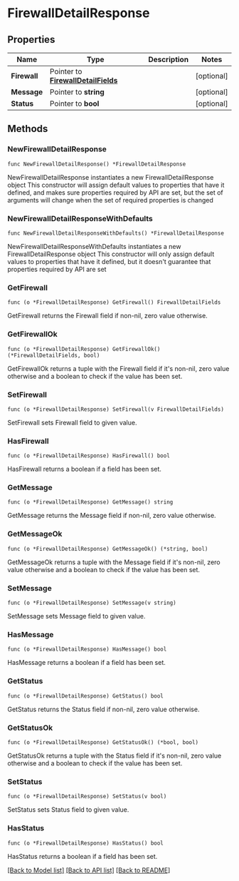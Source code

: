 # FirewallDetailResponse

## Properties

Name | Type | Description | Notes
------------ | ------------- | ------------- | -------------
**Firewall** | Pointer to [**FirewallDetailFields**](FirewallDetailFields.md) |  | [optional] 
**Message** | Pointer to **string** |  | [optional] 
**Status** | Pointer to **bool** |  | [optional] 

## Methods

### NewFirewallDetailResponse

`func NewFirewallDetailResponse() *FirewallDetailResponse`

NewFirewallDetailResponse instantiates a new FirewallDetailResponse object
This constructor will assign default values to properties that have it defined,
and makes sure properties required by API are set, but the set of arguments
will change when the set of required properties is changed

### NewFirewallDetailResponseWithDefaults

`func NewFirewallDetailResponseWithDefaults() *FirewallDetailResponse`

NewFirewallDetailResponseWithDefaults instantiates a new FirewallDetailResponse object
This constructor will only assign default values to properties that have it defined,
but it doesn't guarantee that properties required by API are set

### GetFirewall

`func (o *FirewallDetailResponse) GetFirewall() FirewallDetailFields`

GetFirewall returns the Firewall field if non-nil, zero value otherwise.

### GetFirewallOk

`func (o *FirewallDetailResponse) GetFirewallOk() (*FirewallDetailFields, bool)`

GetFirewallOk returns a tuple with the Firewall field if it's non-nil, zero value otherwise
and a boolean to check if the value has been set.

### SetFirewall

`func (o *FirewallDetailResponse) SetFirewall(v FirewallDetailFields)`

SetFirewall sets Firewall field to given value.

### HasFirewall

`func (o *FirewallDetailResponse) HasFirewall() bool`

HasFirewall returns a boolean if a field has been set.

### GetMessage

`func (o *FirewallDetailResponse) GetMessage() string`

GetMessage returns the Message field if non-nil, zero value otherwise.

### GetMessageOk

`func (o *FirewallDetailResponse) GetMessageOk() (*string, bool)`

GetMessageOk returns a tuple with the Message field if it's non-nil, zero value otherwise
and a boolean to check if the value has been set.

### SetMessage

`func (o *FirewallDetailResponse) SetMessage(v string)`

SetMessage sets Message field to given value.

### HasMessage

`func (o *FirewallDetailResponse) HasMessage() bool`

HasMessage returns a boolean if a field has been set.

### GetStatus

`func (o *FirewallDetailResponse) GetStatus() bool`

GetStatus returns the Status field if non-nil, zero value otherwise.

### GetStatusOk

`func (o *FirewallDetailResponse) GetStatusOk() (*bool, bool)`

GetStatusOk returns a tuple with the Status field if it's non-nil, zero value otherwise
and a boolean to check if the value has been set.

### SetStatus

`func (o *FirewallDetailResponse) SetStatus(v bool)`

SetStatus sets Status field to given value.

### HasStatus

`func (o *FirewallDetailResponse) HasStatus() bool`

HasStatus returns a boolean if a field has been set.


[[Back to Model list]](../README.md#documentation-for-models) [[Back to API list]](../README.md#documentation-for-api-endpoints) [[Back to README]](../README.md)


